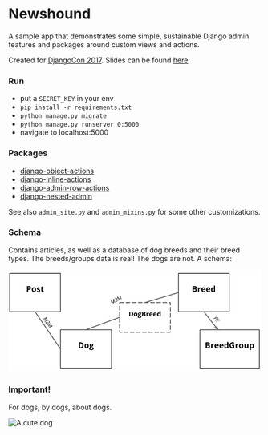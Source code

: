 # Newshound

A sample app that demonstrates some simple, sustainable Django admin features
and packages around custom views and actions.

Created for [DjangoCon 2017](https://2017.djangocon.us/talks/saved-you-a-click-or-three-supercharging-the-django-admin-with-actions-and-views/). Slides can be found [here](https://docs.google.com/presentation/d/1lVgL3SEQUTUcSFs4sD6-nGFbFn15FOK310D6m7F_WuY/edit)

### Run

- put a `SECRET_KEY` in your env
- `pip install -r requirements.txt`
- `python manage.py migrate`
- `python manage.py runserver 0:5000`
- navigate to localhost:5000

### Packages

- [django-object-actions](https://github.com/crccheck/django-object-actions)
- [django-inline-actions](https://github.com/escaped/django-inline-actions/)
- [django-admin-row-actions](https://github.com/DjangoAdminHackers/django-admin-row-actions)
- [django-nested-admin](https://github.com/theatlantic/django-nested-admin)

See also `admin_site.py` and `admin_mixins.py` for some other customizations.

### Schema

Contains articles, as well as a database of dog breeds and their breed types.
The breeds/groups data is real! The dogs are not. A schema:

![Newshound schema](newshound/static/newshound-schema.png)

### Important!

For dogs, by dogs, about dogs.

![A cute dog](https://i.ytimg.com/vi/opKg3fyqWt4/hqdefault.jpg)
